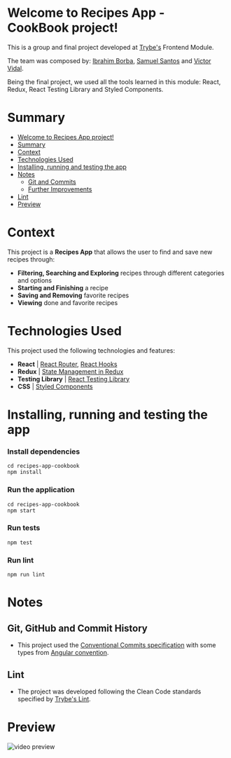 # Welcome to Recipes App - CookBook project!
This is a group and final project developed at [Trybe's](https://www.betrybe.com/) Frontend Module.

The team was composed by: [Ibrahim Borba](https://github.com/ibrahimborba), [Samuel Santos](https://github.com/Thesamuel01) and [Victor Vidal](https://github.com/VictorVidal08).

Being the final project, we used all the tools learned in this module: React, Redux, React Testing Library and Styled Components.


# Summary
- [Welcome to Recipes App project!](#welcome-to-trybewallet-project!)
- [Summary](#summary)
- [Context](#context)
- [Technologies Used](#technologies-used)
- [Installing, running and testing the app](#installing-running-and-testing-the-app)
- [Notes](#technologies-used)
  - [Git and Commits](#git-and-commit)
  - [Further Improvements](#further-improvements)
- [Lint](#lint)
- [Preview](#preview)


# Context
This project is a __Recipes App__ that allows the user to find and save new recipes through:
 * __Filtering, Searching and Exploring__ recipes through different categories and options
 * __Starting and Finishing__ a recipe
 * __Saving and Removing__ favorite recipes
 * __Viewing__ done and favorite recipes


# Technologies Used
This project used the following technologies and features:
  * __React__ | [React Router](https://blog.pshrmn.com/simple-react-router-v4-tutorial/), [React Hooks](https://reactjs.org/docs/hooks-intro.html)
  * __Redux__ | [State Management in Redux](https://blog.logrocket.com/why-use-redux-reasons-with-clear-examples-d21bffd5835/)
  * __Testing Library__ | [React Testing Library](https://kentcdodds.com/blog/common-mistakes-with-react-testing-library)
  * __CSS__ | [Styled Components](https://styled-components.com/) 


# Installing, running and testing the app
### Install dependencies
```
cd recipes-app-cookbook
npm install
```
### Run the application
```
cd recipes-app-cookbook
npm start
```
### Run tests
```
npm test
```
### Run lint
```
npm run lint
```

# Notes
## Git, GitHub and Commit History
- This project used the [Conventional Commits specification](https://www.conventionalcommits.org/en/v1.0.0/) with some types from [Angular convention](https://github.com/angular/angular/blob/22b96b9/CONTRIBUTING.md#-commit-message-guidelines).

## Lint
- The project was developed following the Clean Code standards specified by [Trybe's Lint](https://github.com/betrybe/eslint-config-trybe).


# Preview
![video preview]()
